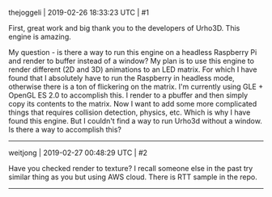 thejoggeli | 2019-02-26 18:33:23 UTC | #1

First, great work and big thank you to the developers of Urho3D. This engine is amazing. 

My question - is there a way to run this engine on a headless Raspberry Pi and render to buffer instead of a window? My plan is to use this engine to render different (2D and 3D) animations to an LED matrix. For which I have found that I absolutely have to run the Raspberry in headless mode, otherwise there is a ton of flickering on the matrix. I'm currently using GLE + OpenGL ES 2.0 to accomplish this. I render to a pbuffer and then simply copy its contents to the matrix. Now I want to add some more complicated things that requires collision detection, physics, etc. Which is why I have found this engine. But I couldn't find a way to run Urho3d without a window. Is there a way to accomplish this?

-------------------------

weitjong | 2019-02-27 00:48:29 UTC | #2

Have you checked render to texture? I recall someone else in the past try similar thing as you but using AWS cloud. There is RTT sample in the repo.

-------------------------

